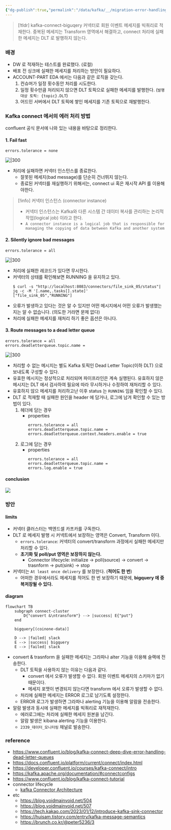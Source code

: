 ```yaml
---
{"dg-publish":true,"permalink":"/data/kafka/__/migration-error-handling/","tags":["kafka","connect"],"dgHomeLink":true,"dgShowBacklinks":true,"dgShowLocalGraph":true,"dgEnableSearch":true,"dgLinkPreview":true,"noteIcon":"","created":"2024-06-30T00:39:32.000+09:00"}
---
```




> [!tldr]
> kafka-connect-biguqery 커넥터로 회원 이벤트 메세지를 빅쿼리로 적재한다. 중복된 메세지는 Transform 영역에서 해결하고, connect 처리에 실패한 메세지는 DLT 로 발행하지 않는다.


### 배경


- DW 로 적재하는 테스트를 완료했다. (로컬)
- 배포 전 싱크에 실패한 메세지를 처리하는 방안이 필요하다.
- ACCOUNT-PART EDA 에서는 다음과 같은 로직을 갖는다.
    1. 컨슈머가 일정 횟수동안 처리를 시도한다.
    2. 일정 횟수만큼 처리되지 않으면 DLT 토픽으로 실패한 메세지를 발행한다. (`발행대상 토픽: {topic}.DLT`)
    3. 어드민 서버에서 DLT 토픽에 쌓인 메세지를 기존 토픽으로 재발행한다.


### Kafka connect 에서의 에러 처리 방법


confluent 공식 문서에 나와 있는 내용을 바탕으로 정리한다.

#### 1. Fail fast


```
errors.tolerance = none
```

![|300](https://i.imgur.com/yKdoblR.png)

- 처리에 실패하면 커넥터 인스턴스를 종료한다.
    - 잘못된 메세지(bad message)를 단순히 건너뛰지 않는다.
    - 종료된 커넥터를 재실행하기 위해서는, connect ui 혹은 재시작 API 를 이용해야한다.

> [!info] 커넥터 인스턴스 (connector instance)
> - 커넥터 인스턴스는 Kafka와 다른 시스템 간 데이터 복사를 관리하는 논리적 작업(logical job) 이라고 한다.
> - `A connector instance is a logical job that is responsible for managing the copying of data between Kafka and another system`


#### 2. Silently ignore bad messages


```
errors.tolerance = all
```

![|300](https://i.imgur.com/KFHnit2.png)

- 처리에 실패한 레코드가 있다면 무시한다.
- 커넥터의 상태를 확인해보면 RUNNING 을 유지하고 있다.
    ```
    $ curl -s "http://localhost:8083/connectors/file_sink_05/status"| jq -c -M '[.name,.tasks[].state]'
    ["file_sink_05","RUNNING"]
    ```
- 오류가 발생하고 있다는 것은 알 수 있지만 어떤 메시지에서 어떤 오류가 발생했는지는 알 수 없습니다. (의도한 거라면 문제 없다)
- 처리에 실패한 메세지를 재처리 하기 좋은 옵션은 아니다.


#### 3. Route messages to a dead letter queue


```
errors.tolerance = all
errors.deadletterqueue.topic.name = 
```

![|300](https://i.imgur.com/gE6Zg1o.png)

- 처리할 수 없는 메시지는 별도 Kafka 토픽인 Dead Letter Topic(이하 DLT) 으로 보내도록 구성할 수 있다.
- 유효한 메시지는 정상적으로 처리되며 파이프라인은 계속 실행된다. 유효하지 않은 메시지는 DLT 에서 검사하여 필요에 따라 무시하거나 수정하여 재처리할 수 있다.
- 유효하지 않으 메세지를 처리하고난 이후 status 는 `RUNNING` 임을 확인할 수 있다.
- DLT 로 적재할 때 실패한 원인을 header 에 담거나, 로그에 남겨 확인할 수 있는 방법이 있다.
    1. 헤더에 담는 경우
        - properties
            ```
            errors.tolerance = all
            errors.deadletterqueue.topic.name = 
            errors.deadletterqueue.context.headers.enable = true
            ```
    2. 로그에 담는 경우
        - properties
            ```
            errors.tolerance = all
            errors.deadletterqueue.topic.name = 
            errors.log.enable = true
            ```


#### conclusion


![](https://i.imgur.com/WpWAeq3.png)


### 방안


#### limits


- 커넥터 클러스터는 백엔드셀 카프카를 구독한다.
- DLT 로 메세지 발행 시 커넥트에서 보장하는 영역은 Convert, Transform 이다.
    - `errors.tolerance`: 커넥터의 convert/transform 과정에서 실패한 메세지만 처리할 수 있다. 
    - **초기화 및 poll/put 영역은 보장하지 않는다.**
        - Connector lifecycle: initialize → poll(source) → convert → trasnform → put(sink) →  stop
- 커넥터는 `At least once delivery` 를 보장한다. (**적어도 한 번**)
    - 어떠한 경우에서라도 메세지를 적어도 한 번 보장하기 때문에, **bigquery 에 중복저장될 수 있다.**


#### diagram


```mermaid
flowchart TB
    subgraph connect-cluster
        D{"convert &\ntransform"} --> |success| E{"put"}
    end
    
    bigquery[(coinone-data)]

    D --> |failed| slack
    E --> |success| bigquery
    E --> |failed| slack
```


- convert & trasnform 을 실패한 메세지는 그라파나 alter 기능을 이용해 슬랙에 전송한다.
    - DLT 토픽을 사용하지 않는 이유는 다음과 같다.
        - convert 에서 오류가 발생할 수 없다. 회원 이벤트 메세지의 스키마가 없기 때문이다.
        - 메세지 포맷이 변경되지 않는다면 transform 에서 오류가 발생할 수 없다.
    - 처리에 실패한 메세지는 ERROR 로그로 남기도록 설정한다.
    - ERROR 로그가 발생하면 그라파나 alerting 기능을 이용해 알람을 전송한다.
- 알람 발생과 동시에 실패한 메세지를 빅쿼리로 재적재한다.
    - 에러로그에는 처리에 실패한 메세지 원본을 남긴다.
    - 알람 발생은 kibana alerting 기능을 이용한다.
    - `2339_데이터_모니터링` 채널로 발송한다.


### reference


- https://www.confluent.io/blog/kafka-connect-deep-dive-error-handling-dead-letter-queues
- https://docs.confluent.io/platform/current/connect/index.html
- https://developer.confluent.io/courses/kafka-connect/intro
- https://kafka.apache.org/documentation/#connectconfigs
- https://www.confluent.io/blog/kafka-connect-tutorial
- connector lifecycle
    - [kafka Connector Architecture](http://www.igfasouza.com/blog/kafka-connector-architecture)
- etc
    - https://blog.voidmainvoid.net/504
    - https://blog.voidmainvoid.net/507
    - https://tech.kakao.com/2023/01/12/introduce-kafka-sink-connector
    - https://huisam.tistory.com/entry/kafka-message-semantics
    - https://brunch.co.kr/@peter5236/3